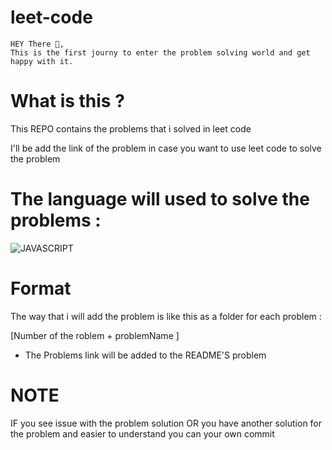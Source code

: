 # leet-code

    HEY There 👋,
    This is the first journy to enter the problem solving world and get happy with it. 
    

# What is this ?

This REPO contains the problems that i solved in leet code

I'll be add the link of the problem in case you want to use leet code to solve the problem 

# The language will used to solve the problems : 
![JAVASCRIPT](https://img.shields.io/badge/JavaScript-F7DF1E?style=for-the-badge&logo=javascript&logoColor=black)
# Format
The way that i will add the problem is like this as a folder for each problem : 

[Number of the roblem + problemName ] 

* The Problems link will be added to the README'S problem 



 # NOTE 
IF you see issue with the problem solution 
OR you have another solution for the problem and easier to understand you can your own commit 

